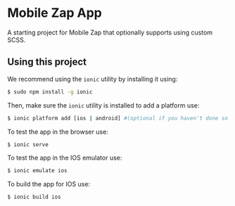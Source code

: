 Mobile Zap App
=====================

A starting project for Mobile Zap that optionally supports
using custom SCSS.

## Using this project

We recommend using the `ionic` utility by installing it using:

```bash
$ sudo npm install -g ionic
```

Then, make sure the `ionic` utility is installed to add a platform use:

```bash
$ ionic platform add [ios | android] #(optional if you haven't done so yet)
```

To test the app in the browser use:

```bash
$ ionic serve
```

To test the app in the IOS emulator use:

```bash
$ ionic emulate ios
```

To build the app for IOS use:

```bash
$ ionic build ios
```

